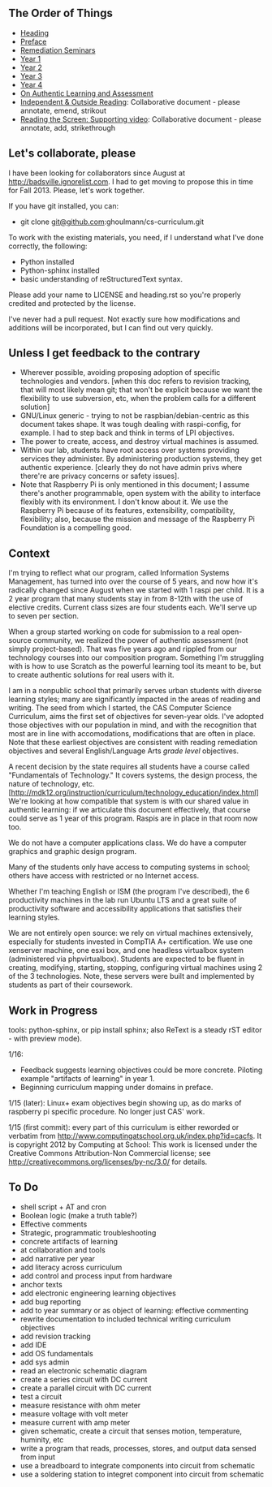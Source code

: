 The Order of Things
-------------------
* [Heading](https://github.com/ghoulmann/cs-curriculum/blob/master/heading.rst)
* [Preface](https://github.com/ghoulmann/cs-curriculum/blob/master/preface.rst)
* [Remediation Seminars](https://github.com/ghoulmann/cs-curriculum/blob/master/prep_sem.rst)
* [Year 1](https://github.com/ghoulmann/cs-curriculum/blob/master/year_1.rst)
* [Year 2](https://github.com/ghoulmann/cs-curriculum/blob/master/year_2.rst)
* [Year 3](https://github.com/ghoulmann/cs-curriculum/blob/master/year_3.rst)
* [Year 4](https://github.com/ghoulmann/cs-curriculum/blob/master/year_4.rst)
* [On Authentic Learning and Assessment](https://github.com/ghoulmann/cs-curriculum/blob/master/authenitc.rst)
* [Independent & Outside Reading](http://badsville.ignorelist.com/moodle/mod/page/view.php?id=115): Collaborative document - please annotate, emend, strikout
* [Reading the Screen: Supporting video](http://badsville.ignorelist.com/moodle/mod/page/view.php?id=143): Collaborative document - please annotate, add, strikethrough


Let's collaborate, please
-------------------------

I have been looking for collaborators since August at http://badsville.ignorelist.com. I had to get moving to propose this in time for Fall 2013. Please, let's work together.

If you have git installed, you can:

* git clone git@github.com:ghoulmann/cs-curriculum.git

To work with the existing materials, you need, if I understand what I've done correctly, the following:

* Python installed
* Python-sphinx installed
* basic understanding of reStructuredText syntax.

Please add your name to LICENSE and heading.rst so you're properly credited and protected by the license.

I've never had a pull request. Not exactly sure how modifications and additions will be incorporated, but I can find out very quickly.

Unless I get feedback to the contrary
-------------------------------------
* Wherever possible, avoiding proposing adoption of specific technologies and vendors. [when this doc refers to revision tracking, that will most likely mean git; that won't be explicit because we want the flexibility to use subversion, etc, when the problem calls for a different solution]
* GNU/Linux generic - trying to not be raspbian/debian-centric as this document takes shape. It was tough dealing with raspi-config, for example. I had to step back and think in terms of LPI objectives.
* The power to create, access, and destroy virtual machines is assumed.
* Within our lab, students have root access over systems providing services they administer. By administering production systems, they get authentic experience. [clearly they do not have admin privs where there're are privacy concerns or safety issues].
* Note that Raspberry Pi is only mentioned in this document; I assume there's another programmable, open system with the ability to interface flexibly with its environment. I don't know about it. We use the Raspberry Pi because of its features, extensibility, compatibility, flexibility; also, because the mission and message of the Raspberry Pi Foundation is a compelling good.

Context
-------

I'm trying to reflect what our program, called Information Systems Management, has turned into over the course of 5 years, and now how it's radically changed since August when we started with 1 raspi per child. It is a 2 year program that many students stay in from 8-12th with the use of elective credits. Current class sizes are four students each. We'll serve up to seven per section.

When a group started working on code for submission to a real open-source community, we realized the power of authentic assessment (not simply project-based). That was five years ago and rippled from our technology courses into our composition program. Something I'm struggling with is how to use Scratch as the powerful learning tool its meant to be, but to create authentic solutions for real users with it. 

I am in a nonpublic school that primarily serves urban students with diverse learning styles; many are significantly impacted in the areas of reading and writing. The seed from which I started, the CAS Computer Science Curriculum, aims the first set of objectives for seven-year olds. I've adopted those objectives with our population in mind, and with the recognition that most are in line with accomodations, modifications that are often in place. Note that these earliest objectives are consistent with reading remediation objectives and several English/Language Arts *grade level* objectives.

A recent decision by the state requires all students have a course called "Fundamentals of Technology." It covers systems, the design process, the nature of technology, etc. [http://mdk12.org/instruction/curriculum/technology_education/index.html] We're looking at how compatible that system is with our shared value in authentic learning: if we articulate this document effectively, that course could serve as 1 year of this program. Raspis are in place in that room now too.

We do not have a computer applications class. We do have a computer graphics and graphic design program.

Many of the students only have access to computing systems in school; others have access with restricted or no Internet access.

Whether I'm teaching English or ISM (the program I've described), the 6 productivity machines in the lab run Ubuntu LTS and a great suite of productivity software and accessibility applications that satisfies their learning styles.

We are not entirely open source: we rely on virtual machines extensively, especially for students invested in CompTIA A+ certification. We use one xenserver machine, one esxi box, and one headless virtualbox system (administered via phpvirtualbox). Students are expected to be fluent in creating, modifying, starting, stopping, configuring virtual machines using 2 of the 3 technologies. Note, these servers were built and implemented by students as part of their coursework.


Work in Progress
----------------
tools: python-sphinx, or pip install sphinx; also ReText is a steady rST editor - with preview mode).

1/16: 

* Feedback suggests learning objectives could be more concrete. Piloting example "artifacts of learning" in year 1.
* Beginning curriculum mapping under domains in preface.

1/15 (later): Linux+ exam objectives begin showing up, as do marks of raspberry pi specific procedure. No longer just CAS' work.

1/15 (first commit): every part of this curriculum is either reworded or verbatim from http://www.computingatschool.org.uk/index.php?id=cacfs. It is copyright 2012 by Computing at School: This work is licensed under the Creative Commons Attribution-Non Commercial license;
see http://creativecommons.org/licenses/by-nc/3.0/ for details.

To Do
------
* shell script + AT and cron
* Boolean logic (make a truth table?)
* Effective comments
* Strategic, programmatic troubleshooting
* concrete artifacts of learning
* at collaboration and tools
* add narrative per year
* add literacy across curriculum
* add control and process input from hardware
* anchor texts
* add electronic engineering learning objectives
* add bug reporting
* add to year summary or as object of learning: effective commenting
* rewrite documentation to included technical writing curriculum objectives
* add revision tracking
* add IDE
* add OS fundamentals
* add sys admin
* read an electronic schematic diagram
* create a series circuit with DC current
* create a parallel circuit with DC current
* test a circuit
* measure resistance with ohm meter
* measure voltage with volt meter
* measure current with amp meter
* given schematic, create a circuit that senses motion, temperature, huminity, etc
* write a program that reads, processes, stores, and output data sensed from input
* use a breadboard to integrate components into circuit from schematic
* use a soldering station to integret component into circuit from schematic
